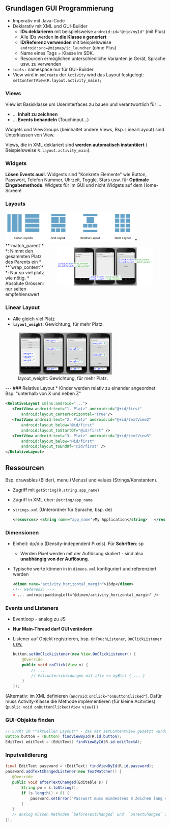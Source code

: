 ## Grundlagen GUI Programmierung

* Imperativ mit Java-Code
* Deklarativ mit XML und GUI-Builder
    * **IDs deklarieren** mit beispielsweise ``android:id="@+id/myId"`` (mit Plus)
    * Alle IDs werden **in die Klasse ``R`` generiert**
    * **ID/Referenz verwenden** mit beispielsweise ``android:src=@mipmap/ic_launcher`` (ohne Plus)
    * Name eines Tags = Klasse im SDK.
    * Resourcen ermöglichen unterschiedliche Varianten je Gerät, Sprache usw. zu verwenden
* ``tools:`` namespace nur für GUI-Builder
* View wird in `onCreate` der `Activity` wird das Layout festgelegt: `setContentView(R.layout.activity_main);`


### Views

View ist Basisklasse um Userinterfaces zu bauen und verantwortlich für ...

* ... **Inhalt zu zeichnen**
* ... **Events behandeln** (Touchinput...)

Widgets und ViewGroups (beinhaltet andere Views, Bsp. LinearLayout) sind Unterklassen von View.

Views, die in XML deklariert sind **werden automatisch instantiiert** ( Beispielsweise ``R.layout.activity_main``).

### Widgets
**Lösen Events aus!**. Widgests sind "Konkrete Elemente" wie Button, Passwort, Telefon Nummer, Uhrzeit, Toggle, Stars usw.
für **Optimale Eingabemethode**. Widgets für im GUI und nicht Widgets auf dem Home-Screen!

### Layouts
<img src="images/layouts.png" style="max-width: 80%" />

<figure style="max-width: 60%;float: right;">
    <img src="images/layout_params.png"/>
</figure>
* **`match_parent`**: Nimmt den gesammten Platz des Parents ein
* **`wrap_content`**: Nur so viel platz wie nötig.
* Absolute Grössen: nur selten empfehlenswert

### Linear Layout
* Alle gleich viel Platz
* **`layout_weight`**: Gewichtung, für mehr Platz.

<figure>
    <img src="images/linear_layout.png" style="max-width: 70%;"/>
    <figcaption>layout_weight: Gewichtung, für mehr Platz.</figcaption>
</figure>
---
### Relative Layout
* Kinder werden relativ zu einander angeordnet
  Bsp: "unterhalb von X und neben Z"

```xml
<RelativeLayout xmlns:android="...">
   <TextView android:text="1. Platz" android:id="@+id/first"
       android:layout_centerHorizontal="true"/>
   <TextView android:text="2. Platz" android:id="@+id/textView2"
       android:layout_below="@id/first"
       android:layout_toStartOf="@id/first" />
   <TextView android:text="3. Platz" android:id="@+id/textView3"
       android:layout_below="@id/first"
       android:layout_toEndOf="@id/first" />
</RelativeLayout>
```

## Ressourcen
Bsp. drawables (Bilder), menu (Menus) und values (Strings/Konstanten).

* Zugriff mit ``getString(R.string.app_name``)
* Zugriff in XML über: ``@string/app_name``
* ``strings.xml`` (Unterordner für Sprache, bsp. de)

    ```xml
    <resources> <string name="app_name">My Application</string>   </resources>
    ```

### Dimensionen
* Einheit: dp/dip (Density-independent Pixels). Für **Schriften**: sp
    * Werden Pixel werden mit der Auflösung skaliert - sind also **unabhängig von der Auflösung**.
* Typische werte können in in ``dimens.xml`` konfiguriert und referenziert werden

    ```xml
    <dimen name="activity_horizontal_margin">16dp</dimen>
    <!-- Referenz: -->
    < ... android:paddingLeft="@dimen/activity_horizontal_margin" />
    ```

### Events und Listeners
* Eventloop - analog zu JS
* **Nur Main-Thread darf GUI verändern**
* Listener auf Objekt registrieren, bsp. ``OnTouchListener``, ``OnClickListener`` [usw.](https://developer.android.com/guide/topics/ui/ui-events.html)


    ```java
    button.setOnClickListener(new View.OnClickListener() {
        @Override
        public void onClick(View v) {
            // ...
            // Fallunterscheidungen mit if(v == myBtn) { ... }
        }
    });
    ```

(Alternativ: im XML definieren (`android:onClick="onButtonClicked"`). Dafür muss Activity-Klasse die Methode implementieren (für kleine Acitvities) (`public void onButtonClicked(View view)`)
)

### GUI-Objekte finden

```java
// Sucht im **aktuellen Layout** - das mit setContentView gesetzt wurde
Button button = (Button) findViewById(R.id.button);
EditText editText = (EditText) findViewById(R.id.editTextA);
```

### Inputvalidierung

```java
final EditText password = (EditText) findViewById(R.id.password);
password.addTextChangedListener(new TextWatcher() {
   @Override
   public void afterTextChanged(Editable s) {
       String pw = s.toString();
       if (s.length() < 8) {
           password.setError("Passwort muss mindestens 8 Zeichen lang sein.");
       }
   }
   // analog müssen Methoden `beforeTextChanged` und  `onTextChanged` implementiert werden.
});
```

